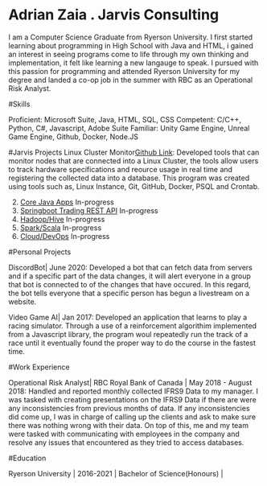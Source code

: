 # Adrian Zaia . Jarvis Consulting
I am a Computer Science Graduate from Ryerson University. I first started learning about programming in High School with Java and HTML, i gained an interest in seeing programs come to life through my own thinking and implementation, it felt like learning a new langauge to speak. I pursued with this passion for programming and attended Ryerson University for my degree and landed a co-op job in the summer with RBC as an Operational Risk Analyst.


#Skills

 Proficient: Microsoft Suite, Java, HTML, SQL, CSS
 Competent: C/C++, Python, C#, Javascript, Adobe Suite
 Familiar: Unity Game Engine, Unreal Game Engine, Github, Docker, Node.JS

#Jarvis Projects
Linux Cluster Monitor[Github Link](https://github.com/jarviscanada/jarvis_data_eng_AdrianZaia/tree/master/linux_sql): Developed tools that can monitor nodes that are connected into a Linux Cluster, the tools allow users to track hardware specifications and reource usage in real time and registering the collected data into a database. This program was created using tools such as, Linux Instance, Git, GitHub, Docker, PSQL and Crontab.
 
2. [Core Java Apps](./core_java) In-progress
3. [Springboot Trading REST API](./springboot) In-progress
4. [Hadoop/Hive](./hadoop) In-progress
5. [Spark/Scala](./spark) In-progress
6. [Cloud/DevOps](./cloud_devops) In-progress


#Personal Projects

DiscordBot| June 2020: Developed a bot that can fetch data from servers and if a specific part of the data changes, it will alert everyone in a group that bot is connected to of the changes that have occured. In this regard, the bot tells everyone that a specific person has begun a livestream on a website.

Video Game AI| Jan 2017: Developed an application that learns to play a racing simulator. Through a use of a reinforcement algorithim implemented from a Javascript library, the program woul repeatedly run the track of a race until it eventually found the proper way to do the course in the fastest time.


#Work Experience

Operational Risk Analyst| RBC Royal Bank of Canada | May 2018 - August 2018: Handled and reported monthly collected IFRS9 Data to my manager. I was tasked with creating presentations on the IFRS9 Data if there are were any inconsistencies from previous months of data. If any inconsistencies did come up, I was in charge of calling up the clients and ask to make sure there was nothing wrong with their data. On top of this, me and my team were tasked with communicating with employees in the company and resolve any issues that encountered as they tried to access databases.

#Education

Ryerson University | 2016-2021 | Bachelor of Science(Honours) | 
